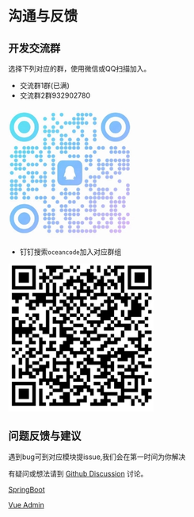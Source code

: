 # 沟通与反馈
## 开发交流群
选择下列对应的群，使用微信或QQ扫描加入。

- 交流群1群(已满)
- 交流群2群932902780

<img src="./images/qq.png"/>

- 钉钉搜索`oceancode`加入对应群组

<img src="./images/dingding.png"/>

## 问题反馈与建议
遇到bug可到对应模块提issue,我们会在第一时间为你解决

有疑问或想法请到 [Github Discussion](https://github.com/oceancode-cloud/oceancode-java/discussions) 讨论。


[SpringBoot](https://github.com/oceancode-cloud/oceancode-java/issues)

[Vue Admin](https://github.com/oceancode-cloud/oceancode-vue3-admin-template/issues)
